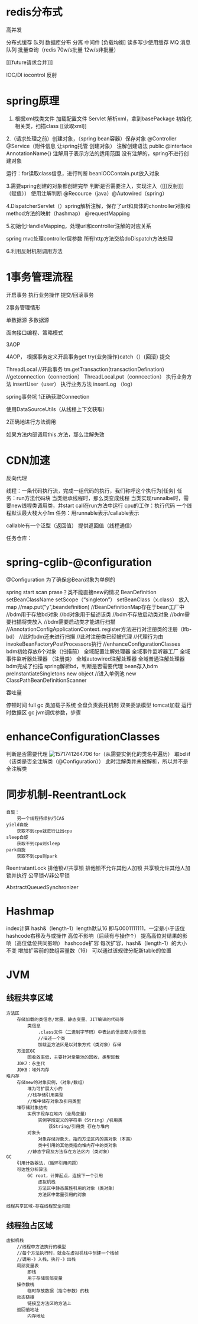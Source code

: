 # redis分布式

高并发

分布式缓存
队列
数据库分布
分离
中间件
[负载均衡]
读多写少使用缓存
MQ 消息队列
批量查询（redis 70w/s批量 12w/s非批量）

[[[future请求合并]]]

IOC/DI iocontrol 反射

# spring原理

1. 根据xml找类文件  加载配置文件 Servlet 解析xml，拿到basePackage
初始化相关类，扫描class
[[读取xml]]

2.（请求处理之前）创建对象，（spring bean容器）保存对象
@Controller @Service（附件信息  让spring托管  创建对象）
注解创建语法 public @interface AnnotationName{}
注解用于表示方法的适用范围
没有注解的，spring不进行创建对象

运行：for读取class信息，进行判断
beanIOCContain.put放入对象


3.需要spring创建的对象都创建完毕
判断是否需要注入，实现注入（[[[反射]]]（赋值））
使用注解判断
@Recource（java）@Autowired（spring）

4.DispatcherServlet（）spring解析注解，保存了url和具体的chontroller对象和method方法的映射（hashmap）
@requestMapping

5.初始化HandleMapping，处理url和controller注解的对应关系

spring mvc处理controller层参数
所有http方法交给doDispatch方法处理

6.利用反射机制调用方法



# 1事务管理流程

开启事务
执行业务操作
提交/回滚事务

2事务管理情形

单数据源
多数据源

面向接口编程、策略模式

3AOP

4AOP，
根据事务定义开启事务get
try{业务操作}catch（）{回滚}
提交

ThreadLocal
//开启事务
tm.getTransaction(transactionDefination)         //getconnection（connection）
ThreadLocal.put（conncection）
	执行业务方法 insertUser（user）
	执行业务方法 insertLog （log）

spring事务坑
1正确获取Connection

使用DataSourceUtils（从线程上下文获取）

2正确地进行方法调用

如果方法内部调用this.方法，那么注解失效



# CDN加速

反向代理


线程：一条代码执行流，完成一组代码的执行，我们称呼这个执行为[任务]
任务：run方法代码块
当类继承线程时，那么类变成线程
当类实现runnalbe时，需要new线程类调用类，并start
call在run方法中运行
cpu的工作：执行代码
一个线程默认最大栈大小1m
任务：用runnable表示/callable表示

callable有一个泛型（返回值）
提供返回值（线程通信）

任务仓库：





# spring-cglib-@configuration

@Configuration
	 为了确保@Bean对象为单例的

spring start
	scan
	prase？类不能直接new的情况
		BeanDefinition
			setBeanClassName
			setScope（“singleton”）
			setBeanClass（x.class）
		放入map //map.put("y",beandefinition)
			//BeanDefinitionMap存在于bean工厂中
			//bdm用于存放bd对象
				//bd对象用于描述该类
			//bdm不存放启动类对象
				//bdm需要扫描将类放入
				//bdm需要启动类才能进行扫描
				//AnnotationConfigApplicationContext.
	register方法进行对注册类的注册（lfb-bd）
					//此时bdm还未进行扫描
					//此时注册类已经被代理
						//代理行为由invokeBeanFactoryPostProcessors执行
							//enhanceConfigurationClasses
			bdm初始存放6个对象（扫描前）
				全域配置注解处理器
				全域事件监听器工厂
				全域事件监听器处理器
				（注册类）
				全域autowired注解处理器
				全域普通注解处理器
			bdm完成了扫描
				spring解析bd，判断是否需要代理
				bean存入bdm
	preInstantiateSingletons new object //进入单例池
		new ClassPathBeanDefinitionScanner

吞吐量

停顿时间
	full gc
类加载子系统
	全盘负责委托机制
	双亲委派模型
	tomcat加载
运行时数据区
gc
jvm调优参数，步骤 

# enhanceConfigurationClasses
判断是否需要代理
	![1571741264706](C:\Users\feketerigo\AppData\Roaming\Typora\typora-user-images\1571741264706.png)
	for（从需要实例化的类名中遍历）
		取bd
			if（该类是否全注解类（@Configuration））
			此时注解类并未被解析，所以并不是全注解类


# 同步机制-ReentrantLock
	自旋：
		另一个线程持续执行CAS
	yield自旋
		获取不到cpu就进行让出cpu
	sleep自旋
		获取不到cpu则sleep
	park自旋
		获取不到cpu则park

ReentratantLock
	排他锁√/共享锁
		排他锁不允许其他人加锁
		共享锁允许其他人加锁并执行
	公平锁√/非公平锁

AbstractQueuedSynchronizer

# Hashmap

index计算 hash&（length-1）length默认16
	即与0001111111，一定是小于该位
hashcode右移及与或操作
	高位不影响（后续有与操作↑）
	提高高位对结果的影响（高位低位共同影响）
hashcode扩容
	每次扩容，hash&（length-1）的大小
		不变
		增加扩容前的数组容量数（16）
	可以通过该规律分配新table的位置







# JVM

## 线程共享区域
	方法区
		存储加载的类信息/常量、静态变量、JIT编译的代码等
			类信息
				.class文件（二进制字节码）中表达的信息都为类信息
				//描述一个类
				加载至方法区是以对象方式（类对象）存储
		方法区GC
			回收效率低，主要针对常量池的回收，类型卸载
		JDK7：永生代
		JDK8：堆外内存
	堆内存
		存储new的对象实例，（对象/数组）
			堆为可扩展大小的
			//栈存储引用类型
			//堆中储存对象及引用类型
		堆存储对象结构
			实例字段存在堆内（全局变量）
				实例字段定义的字符串（String）/引用类
					该String/引用类 存在与堆内
			对象头
				对象存储对象头，指向方法区内的类对象（本类）
				类中引用的其他类指向堆内存中的类对象
			//静态字段及方法存在方法区内（类对象）
	GC
		引用计数器法，（循环引用问题）
		可达性分析算法
			GC root，计算起点，连接下一个引用
				虚拟机栈
				方法区中静态属性引用的对象（类对象）
				方法区中常量引用的对象
	
	线程共享区域-存在线程安全问题
		
## 线程独占区域		
	虚拟机栈
		//线程中方法执行的模型
		//每个方法执行时，就会在虚拟机栈中创建一个栈帧
		//调用-》入栈，执行-》出栈
		局部变量表
			即栈
			用于存储局部变量
		操作数栈
			临时存放数据（指令参数）的栈
		动态链接
			链接至方法区的方法上
		返回值地址
			内存地址
	
	
	
	
	
	
	
	